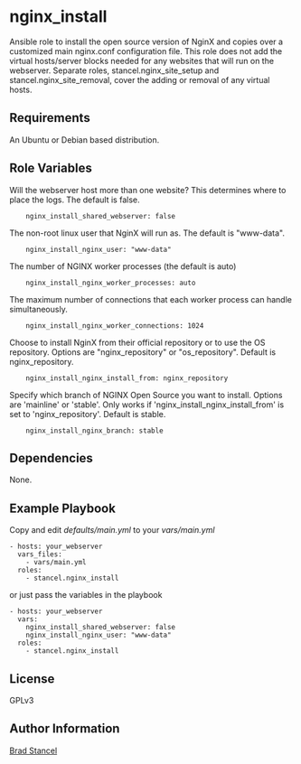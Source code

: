 nginx_install
=========

Ansible role to install the open source version of NginX and copies over a customized main nginx.conf configuration file. This role does not add the virtual hosts/server blocks needed for any websites that will run on the webserver. Separate roles, stancel.nginx_site_setup and stancel.nginx_site_removal, cover the adding or removal of any virtual hosts.

Requirements
------------

An Ubuntu or Debian based distribution. 

Role Variables
--------------

Will the webserver host more than one website? This determines where to place the logs. The default is false.
```
	nginx_install_shared_webserver: false
```

The non-root linux user that NginX will run as. The default is "www-data".
```
	nginx_install_nginx_user: "www-data"
```

The number of NGINX worker processes (the default is auto)
```
	nginx_install_nginx_worker_processes: auto
```

The maximum number of connections that each worker process can handle simultaneously.
```
	nginx_install_nginx_worker_connections: 1024
```

Choose to install NginX from their official repository or to use the OS repository. Options are "nginx_repository" or "os_repository". Default is nginx_repository.

```
	nginx_install_nginx_install_from: nginx_repository
```

Specify which branch of NGINX Open Source you want to install. Options are 'mainline' or 'stable'. Only works if 'nginx_install_nginx_install_from' is set to 'nginx_repository'. Default is stable.

```
	nginx_install_nginx_branch: stable
```


Dependencies
------------

None.

Example Playbook
----------------

Copy and edit *defaults/main.yml* to your *vars/main.yml*

	- hosts: your_webserver
	  vars_files:
	    - vars/main.yml
	  roles:
	    - stancel.nginx_install


or just pass the variables in the playbook


	- hosts: your_webserver 
	  vars:
		nginx_install_shared_webserver: false
		nginx_install_nginx_user: "www-data"
	  roles:
	    - stancel.nginx_install

License
-------

GPLv3

Author Information
------------------

[Brad Stancel](https://github.com/stancel) 

